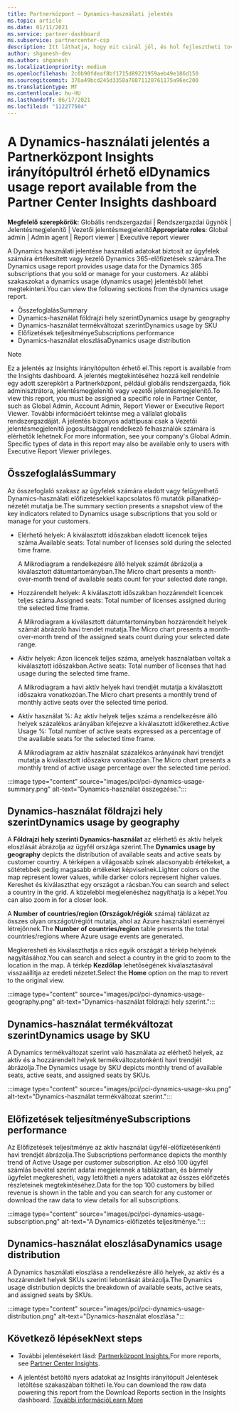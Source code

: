 ```yaml
---
title: Partnerközpont – Dynamics-használati jelentés
ms.topic: article
ms.date: 01/11/2021
ms.service: partner-dashboard
ms.subservice: partnercenter-csp
description: Itt láthatja, hogy mit csinál jól, és hol fejlesztheti tovább az ön által az ügyfelek számára értékesít vagy felügyelni tervezett Dynamics-előfizetések használatát.
author: shganesh-dev
ms.author: shganesh
ms.localizationpriority: medium
ms.openlocfilehash: 2c0b90fdeaf8bf1715d89221959aeb49e186d150
ms.sourcegitcommit: 376a49bcd245d3358a78871128761175a96ec200
ms.translationtype: MT
ms.contentlocale: hu-HU
ms.lasthandoff: 06/17/2021
ms.locfileid: "112277504"
---
```

# <a name="dynamics-usage-report-available-from-the-partner-center-insights-dashboard"></a><span data-ttu-id="ae647-103">A Dynamics-használati jelentés a Partnerközpont Insights irányítópultról érhető el</span><span class="sxs-lookup"><span data-stu-id="ae647-103">Dynamics usage report available from the Partner Center Insights dashboard</span></span>

<span data-ttu-id="ae647-104">**Megfelelő szerepkörök:** Globális rendszergazdai | Rendszergazdai ügynök | Jelentésmegjelenítő | Vezetői jelentésmegjelenítő</span><span class="sxs-lookup"><span data-stu-id="ae647-104">**Appropriate roles**: Global admin | Admin agent | Report viewer | Executive report viewer</span></span>

<span data-ttu-id="ae647-105">A Dynamics használati jelentése használati adatokat biztosít az ügyfelek számára értékesített vagy kezelő Dynamics 365-előfizetések számára.</span><span class="sxs-lookup"><span data-stu-id="ae647-105">The Dynamics usage report provides usage data for the Dynamics 365 subscriptions that you sold or manage for your customers.</span></span> <span data-ttu-id="ae647-106">Az alábbi szakaszokat a dynamics usage (dynamics usage) jelentésből lehet megtekinteni.</span><span class="sxs-lookup"><span data-stu-id="ae647-106">You can view the following sections from the dynamics usage report.</span></span>

- <span data-ttu-id="ae647-107">Összefoglalás</span><span class="sxs-lookup"><span data-stu-id="ae647-107">Summary</span></span>
- <span data-ttu-id="ae647-108">Dynamics-használat földrajzi hely szerint</span><span class="sxs-lookup"><span data-stu-id="ae647-108">Dynamics usage by geography</span></span>
- <span data-ttu-id="ae647-109">Dynamics-használat termékváltozat szerint</span><span class="sxs-lookup"><span data-stu-id="ae647-109">Dynamics usage by SKU</span></span>
- <span data-ttu-id="ae647-110">Előfizetések teljesítménye</span><span class="sxs-lookup"><span data-stu-id="ae647-110">Subscriptions performance</span></span>
- <span data-ttu-id="ae647-111">Dynamics-használat eloszlása</span><span class="sxs-lookup"><span data-stu-id="ae647-111">Dynamics usage distribution</span></span>

 > [!NOTE]
 > <span data-ttu-id="ae647-112">Ez a jelentés az Insights irányítópulton érhető el.</span><span class="sxs-lookup"><span data-stu-id="ae647-112">This report is available from the Insights dashboard.</span></span> <span data-ttu-id="ae647-113">A jelentés megtekintéséhez hozzá kell rendelnie egy adott szerepkört a Partnerközpont, például globális rendszergazda, fiók adminisztrátora, jelentésmegjelenítő vagy vezetői jelentésmegjelenítő.</span><span class="sxs-lookup"><span data-stu-id="ae647-113">To view this report, you must be assigned a specific role in Partner Center, such as Global Admin, Account Admin, Report Viewer or Executive Report Viewer.</span></span> <span data-ttu-id="ae647-114">További információért tekintse meg a vállalat globális rendszergazdáját. A jelentés bizonyos adattípusai csak a Vezetői jelentésmegjelenítő jogosultsággal rendelkező felhasználók számára is elérhetők lehetnek.</span><span class="sxs-lookup"><span data-stu-id="ae647-114">For more information, see your company's Global Admin. Specific types of data in this report may also be available only to users with Executive Report Viewer privileges.</span></span>

## <a name="summary"></a><span data-ttu-id="ae647-115">Összefoglalás</span><span class="sxs-lookup"><span data-stu-id="ae647-115">Summary</span></span>

<span data-ttu-id="ae647-116">Az összefoglaló szakasz az ügyfelek számára eladott vagy felügyelhető Dynamics-használati előfizetésekkel kapcsolatos fő mutatók pillanatkép-nézetét mutatja be.</span><span class="sxs-lookup"><span data-stu-id="ae647-116">The summary section presents a snapshot view of the key indicators related to Dynamics usage subscriptions that you sold or manage for your customers.</span></span>  

- <span data-ttu-id="ae647-117">Elérhető helyek: A kiválasztott időszakban eladott licencek teljes száma.</span><span class="sxs-lookup"><span data-stu-id="ae647-117">Available seats: Total number of licenses sold during the selected time frame.</span></span>

   <span data-ttu-id="ae647-118">A Mikrodiagram a rendelkezésre álló helyek számát ábrázolja a kiválasztott dátumtartományban.</span><span class="sxs-lookup"><span data-stu-id="ae647-118">The Micro chart presents a month-over-month trend of available seats count for your selected date range.</span></span>

- <span data-ttu-id="ae647-119">Hozzárendelt helyek: A kiválasztott időszakban hozzárendelt licencek teljes száma.</span><span class="sxs-lookup"><span data-stu-id="ae647-119">Assigned seats: Total number of licenses assigned during the selected time frame.</span></span>

   <span data-ttu-id="ae647-120">A Mikrodiagram a kiválasztott dátumtartományban hozzárendelt helyek számát ábrázoló havi trendet mutatja.</span><span class="sxs-lookup"><span data-stu-id="ae647-120">The Micro chart presents a month-over-month trend of the assigned seats count during your selected date range.</span></span>

- <span data-ttu-id="ae647-121">Aktív helyek: Azon licencek teljes száma, amelyek használatban voltak a kiválasztott időszakban.</span><span class="sxs-lookup"><span data-stu-id="ae647-121">Active seats: Total number of licenses that had usage during the selected time frame.</span></span> 

   <span data-ttu-id="ae647-122">A Mikrodiagram a havi aktív helyek havi trendjét mutatja a kiválasztott időszakra vonatkozóan.</span><span class="sxs-lookup"><span data-stu-id="ae647-122">The Micro chart presents a monthly trend of monthly active seats over the selected time period.</span></span>

- <span data-ttu-id="ae647-123">Aktív használat %: Az aktív helyek teljes száma a rendelkezésre álló helyek százalékos arányában kifejezve a kiválasztott időkerethez.</span><span class="sxs-lookup"><span data-stu-id="ae647-123">Active Usage %: Total number of active seats expressed as a percentage of the available seats for the selected time frame.</span></span> 

   <span data-ttu-id="ae647-124">A Mikrodiagram az aktív használat százalékos arányának havi trendjét mutatja a kiválasztott időszakra vonatkozóan.</span><span class="sxs-lookup"><span data-stu-id="ae647-124">The Micro chart presents a monthly trend of active usage percentage over the selected time period.</span></span>

:::image type="content" source="images/pci/pci-dynamics-usage-summary.png" alt-text="Dynamics-használat összegzése.":::

## <a name="dynamics-usage-by-geography"></a><span data-ttu-id="ae647-126">Dynamics-használat földrajzi hely szerint</span><span class="sxs-lookup"><span data-stu-id="ae647-126">Dynamics usage by geography</span></span>

<span data-ttu-id="ae647-127">A **Földrajzi hely szerinti Dynamics-használat** az elérhető és aktív helyek eloszlását ábrázolja az ügyfél országa szerint.</span><span class="sxs-lookup"><span data-stu-id="ae647-127">The **Dynamics usage by geography** depicts the distribution of available seats and active seats by customer country.</span></span> <span data-ttu-id="ae647-128">A térképen a világosabb színek alacsonyabb értékeket, a sötétebbek pedig magasabb értékeket képviselnek.</span><span class="sxs-lookup"><span data-stu-id="ae647-128">Lighter colors on the map represent lower values, while darker colors represent higher values.</span></span> <span data-ttu-id="ae647-129">Kereshet és kiválaszthat egy országot a rácsban.</span><span class="sxs-lookup"><span data-stu-id="ae647-129">You can search and select a country in the grid.</span></span> <span data-ttu-id="ae647-130">A közelebbi megjelenéshez nagyíthatja is a képet.</span><span class="sxs-lookup"><span data-stu-id="ae647-130">You can also zoom in for a closer look.</span></span>

<span data-ttu-id="ae647-131">A **Number of countries/region (Országok/régiók** száma) táblázat az összes olyan országot/régiót mutatja, ahol az Azure használati eseményei létrejönnek.</span><span class="sxs-lookup"><span data-stu-id="ae647-131">The **Number of countries/region** table presents the total countries/regions where Azure usage events are generated.</span></span>

<span data-ttu-id="ae647-132">Megkeresheti és kiválaszthatja a rács egyik országát a térkép helyének nagyításához.</span><span class="sxs-lookup"><span data-stu-id="ae647-132">You can search and select a country in the grid to zoom to the location in the map.</span></span> <span data-ttu-id="ae647-133">A térkép **Kezdőlap** lehetőségének kiválasztásával visszaállítja az eredeti nézetet.</span><span class="sxs-lookup"><span data-stu-id="ae647-133">Select the **Home** option on the map to revert to the original view.</span></span>

:::image type="content" source="images/pci/pci-dynamics-usage-geography.png" alt-text="Dynamics-használat földrajzi hely szerint.":::

## <a name="dynamics-usage-by-sku"></a><span data-ttu-id="ae647-135">Dynamics-használat termékváltozat szerint</span><span class="sxs-lookup"><span data-stu-id="ae647-135">Dynamics usage by SKU</span></span>

<span data-ttu-id="ae647-136">A Dynamics termékváltozat szerint való használata az elérhető helyek, az aktív és a hozzárendelt helyek termékváltozatonkénti havi trendjét ábrázolja.</span><span class="sxs-lookup"><span data-stu-id="ae647-136">The Dynamics usage by SKU depicts monthly trend of available seats, active seats, and assigned seats by SKUs.</span></span>

:::image type="content" source="images/pci/pci-dynamics-usage-sku.png" alt-text="Dynamics-használat termékváltozat szerint.":::

## <a name="subscriptions-performance"></a><span data-ttu-id="ae647-138">Előfizetések teljesítménye</span><span class="sxs-lookup"><span data-stu-id="ae647-138">Subscriptions performance</span></span>

<span data-ttu-id="ae647-139">Az Előfizetések teljesítménye az aktív használat ügyfél-előfizetésenkénti havi trendjét ábrázolja.</span><span class="sxs-lookup"><span data-stu-id="ae647-139">The Subscriptions performance depicts the monthly trend of Active Usage per customer subscription.</span></span> <span data-ttu-id="ae647-140">Az első 100 ügyfél számlás bevétel szerint adatai megjelennek a táblázatban, és bármely ügyfelet megkeresheti, vagy letöltheti a nyers adatokat az összes előfizetés részleteinek megtekintéséhez.</span><span class="sxs-lookup"><span data-stu-id="ae647-140">Data for the top 100 customers by billed revenue is shown in the table and you can search for any customer or download the raw data to view details for all subscriptions.</span></span>

:::image type="content" source="images/pci/pci-dynamics-usage-subscription.png" alt-text="A Dynamics-előfizetés teljesítménye.":::

## <a name="dynamics-usage-distribution"></a><span data-ttu-id="ae647-142">Dynamics-használat eloszlása</span><span class="sxs-lookup"><span data-stu-id="ae647-142">Dynamics usage distribution</span></span>

<span data-ttu-id="ae647-143">A Dynamics használati eloszlása a rendelkezésre álló helyek, az aktív és a hozzárendelt helyek SKUs szerinti lebontását ábrázolja.</span><span class="sxs-lookup"><span data-stu-id="ae647-143">The Dynamics usage distribution depicts the breakdown of available seats, active seats, and assigned seats by SKUs.</span></span>

:::image type="content" source="images/pci/pci-dynamics-usage-distribution.png" alt-text="Dynamics-használat eloszlása.":::

## <a name="next-steps"></a><span data-ttu-id="ae647-145">Következő lépések</span><span class="sxs-lookup"><span data-stu-id="ae647-145">Next steps</span></span>

- <span data-ttu-id="ae647-146">További jelentésekért lásd: [Partnerközpont Insights.](partner-center-insights.md)</span><span class="sxs-lookup"><span data-stu-id="ae647-146">For more reports, see [Partner Center Insights](partner-center-insights.md).</span></span>

- <span data-ttu-id="ae647-147">A jelentést betöltő nyers adatokat az Insights irányítópult Jelentések letöltése szakaszában töltheti le.</span><span class="sxs-lookup"><span data-stu-id="ae647-147">You can download the raw data powering this report from the Download Reports section in the Insights dashboard.</span></span> [<span data-ttu-id="ae647-148">További információ</span><span class="sxs-lookup"><span data-stu-id="ae647-148">Learn More</span></span>](pci-download-reports.md) 
